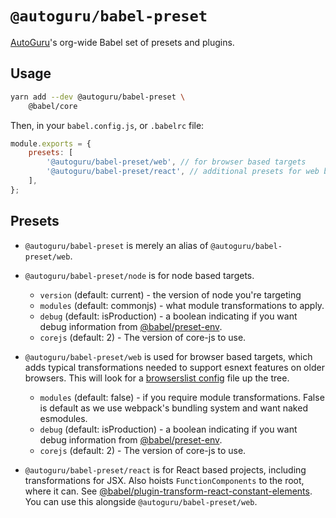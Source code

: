 # `@autoguru/babel-preset`

[AutoGuru](https://www.autoguru.com.au/)'s org-wide Babel set of presets and plugins.

## Usage

```sh
yarn add --dev @autoguru/babel-preset \
	@babel/core
```

Then, in your `babel.config.js`, or `.babelrc` file:

```js
module.exports = {
	presets: [
		'@autoguru/babel-preset/web', // for browser based targets
		'@autoguru/babel-preset/react', // additional presets for web based react projects
	],
};
```

## Presets

-   `@autoguru/babel-preset` is merely an alias of `@autoguru/babel-preset/web`.
-   `@autoguru/babel-preset/node` is for node based targets.

    -   `version` (default: current) - the version of node you're targeting
    -   `modules` (default: commonjs) - what module transformations to apply.
    -   `debug` (default: isProduction) - a boolean indicating if you want debug information from [@babel/preset-env](https://github.com/babel/babel/tree/master/packages/babel-preset-env).
    -   `corejs` (default: 2) - The version of core-js to use.

-   `@autoguru/babel-preset/web` is used for browser based targets, which adds typical transformations needed to support esnext features on older browsers. This will look for a [browserslist config](https://github.com/browserslist/browserslist) file up the tree.

    -   `modules` (default: false) - if you require module transformations. False is default as we use webpack's bundling system and want naked esmodules.
    -   `debug` (default: isProduction) - a boolean indicating if you want debug information from [@babel/preset-env](https://github.com/babel/babel/tree/master/packages/babel-preset-env).
    -   `corejs` (default: 2) - The version of core-js to use.

-   `@autoguru/babel-preset/react` is for React based projects, including transformations for JSX. Also hoists `FunctionComponents` to the root, where it can. See [@babel/plugin-transform-react-constant-elements](https://babeljs.io/docs/en/babel-plugin-transform-react-constant-elements). You can use this alongside `@autoguru/babel-preset/web`.
